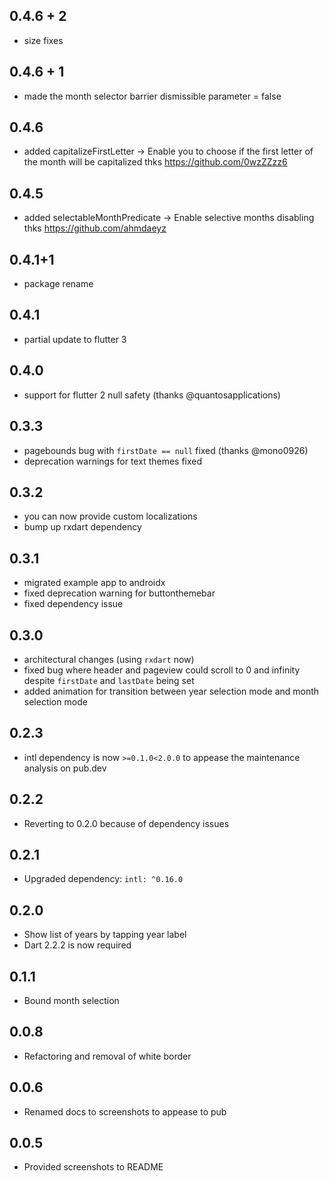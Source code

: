 ## 0.4.6 + 2
- size fixes

## 0.4.6 + 1
- made the month selector barrier dismissible parameter = false

## 0.4.6
- added capitalizeFirstLetter -> Enable you to choose if the first letter of the month will be capitalized thks https://github.com/0wzZZzz6

## 0.4.5
- added selectableMonthPredicate -> Enable selective months disabling thks https://github.com/ahmdaeyz

## 0.4.1+1
- package rename

## 0.4.1
- partial update to flutter 3

## 0.4.0
- support for flutter 2 null safety (thanks @quantosapplications)

## 0.3.3
- pagebounds bug with `firstDate == null` fixed (thanks @mono0926)
- deprecation warnings for text themes fixed
## 0.3.2
- you can now provide custom localizations
- bump up rxdart dependency

## 0.3.1
- migrated example app to androidx
- fixed deprecation warning for buttonthemebar
- fixed dependency issue

## 0.3.0
- architectural changes (using `rxdart` now)
- fixed bug where header and pageview could scroll to 0 and infinity despite `firstDate` and `lastDate` being set
- added animation for transition between year selection mode and month selection mode

## 0.2.3
- intl dependency is now `>=0.1.0<2.0.0` to appease the maintenance analysis on pub.dev

## 0.2.2
- Reverting to 0.2.0 because of dependency issues

## 0.2.1
- Upgraded dependency: `intl: ^0.16.0` 

## 0.2.0
- Show list of years by tapping year label
- Dart 2.2.2 is now required

## 0.1.1
- Bound month selection

## 0.0.8
- Refactoring and removal of white border 

## 0.0.6
- Renamed docs to screenshots to appease to pub

## 0.0.5
- Provided screenshots to README
